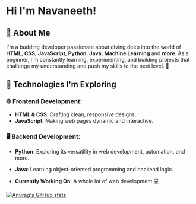 # Hi I'm Navaneeth! 


## 🚀 About Me

I'm a budding developer passionate about diving deep into the world of **HTML**, **CSS**, **JavaScript**, **Python**, **Java**, **Machine Learning** and **more**. As a beginner, I'm constantly learning, experimenting, and building projects that challenge my understanding and push my skills to the next level. 🌱


## 🔧 Technologies I'm Exploring

### 🌐 Frontend Development:
- **HTML & CSS**: Crafting clean, responsive designs.
- **JavaScript**: Making web pages dynamic and interactive.

### 🖥️ Backend Development:
- **Python**: Exploring its versatility in web development, automation, and more.
- **Java**: Learning object-oriented programming and backend logic.


- **Currently Working On**: A whole lot of web development 💻

[![Anurag's GitHub stats](https://github-readme-stats.vercel.app/api?username=neverneeth)](https://github.com/anuraghazra/github-readme-stats)
